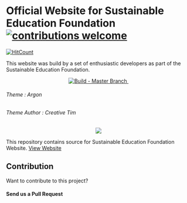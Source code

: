 # Official Website for Sustainable Education Foundation [![contributions welcome](https://img.shields.io/badge/contributions-welcome-brightgreen.svg?style=flat)](https://github.com/SustainableEducationFoundation/LiveWeb/issues) 

[![HitCount](http://hits.dwyl.io/SustainableEducationFoundation/LiveWeb.svg)](http://hits.dwyl.io/SustainableEducationFoundation/LiveWeb)

This website was build by a set of enthusiastic developers as part of the Sustainable Education Foundation.

<p align="center">
 <a href="https://travis-ci.org/SustainableEducationFoundation/LiveWeb">
<img src="https://travis-ci.org/SustainableEducationFoundation/LiveWeb.svg?branch=master" alt="Build - Master Branch">
</a>
<a href="https://opensource.org/licenses/MIT">
<img alt="" src="https://img.shields.io/badge/license-MIT-green.svg">
 </a>
</p>

###### Theme : Argon

###### Theme Author : Creative Tim

<div align="center">
  <img src="https://avatars3.githubusercontent.com/u/31291163?s=200&v=4" />
</div>

This repository contains source for Sustainable Education Foundation Website. [View Website](https://sefglobal.org/)


## Contribution

Want to contribute to this project? 

#### Send us a Pull Request

